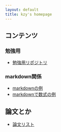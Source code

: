 ```yaml
---
layout: default
title: kzy's homepage
---
```


## コンテンツ

### 勉強用
- [勉強用リポジトリ](https://github.com/kzy-tbkr/Study)

### markdown関係
- [markdownの例](./md/markdown.html)
- [markdownで数式の例](./md/formula.html)

## 論文とか
- [論文リスト](./publication/publication.html)
